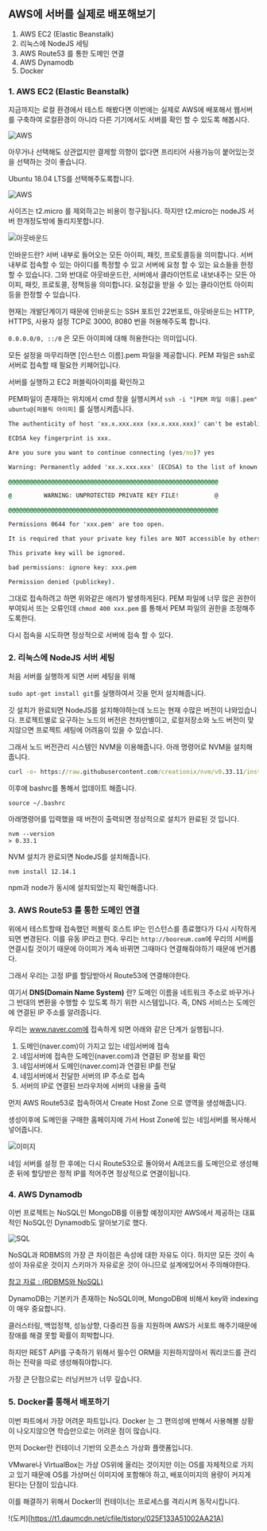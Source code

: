 ## AWS에 서버를 실제로 배포해보기

1. AWS EC2 (Elastic Beanstalk)
2. 리눅스에 NodeJS 세팅
3. AWS Route53 를 통한 도메인 연결
4. AWS Dynamodb 
5. Docker

### 1. AWS EC2 (Elastic Beanstalk)

지금까지는 로컬 환경에서 테스트 해봤다면 이번에는 실제로 AWS에 배포해서 웹서버를 구축하여 로컬환경이 아니라 다른 기기에서도 서버를 확인 할 수 있도록 해봅시다.

![AWS](https://media.vlpt.us/post-images/jdm1219/5e15fb40-98cc-11e9-a4a8-6f520035a6ca/%EC%A3%BC%EC%84%9D-2019-06-27-200652.png)

아무거나 선택해도 상관없지만 결제할 의향이 없다면 프리티어 사용가능이 붙어있는것을 선택하는 것이 좋습니다.

Ubuntu 18.04 LTS를 선택해주도록합니다.

![AWS](https://media.vlpt.us/post-images/jdm1219/d6402870-98cc-11e9-a4a8-6f520035a6ca/%EC%A3%BC%EC%84%9D-2019-06-27-200725.png)

사이즈는 t2.micro 를 제외하고는 비용이 청구됩니다.
하지만 t2.micro는 nodeJS 서버 한개정도밖에 돌리지못합니다.

![아웃바운드](https://media.vlpt.us/post-images/jdm1219/6acbce90-98cd-11e9-8b22-59a6de8b1d90/%EC%A3%BC%EC%84%9D-2019-06-27-201041.png)

인바운드란? 서버 내부로 들어오는 모든 아이피, 패킷, 프로토콜등을 의미합니다. 서버 내부로 접속할 수 있는 아이디를 특정할 수 있고 서버에 요청 할 수 있는 요소들을 한정 할 수 있습니다.
그와 반대로 아웃바운드란, 서버에서 클라이언트로 내보내주는 모든 아이피, 패킷, 프로토콜, 정책등을 의미합니다. 요청값을 받을 수 있는 클라이언트 아이피 등을 한정할 수 있습니다.

현재는 개발단계이기 때문에 인바운드는 SSH 포트인 22번포트, 아웃바운드는 HTTP, HTTPS, 사용자 설정 TCP로 3000, 8080 번을 허용해주도록 합니다.

```0.0.0.0/0, ::/0``` 은 모든 아이피에 대해 허용한다는 의미입니다.

모든 설정을 마무리하면 [인스턴스 이름].pem 파일을 제공합니다. PEM 파일은 ssh로 서버로 접속할 때 필요한 키페어입니다.

서버를 실행하고 EC2 퍼블릭아이피를 확인하고 

PEM파일이 존재하는 위치에서 cmd 창을 실행시켜서 
```ssh -i "[PEM 파일 이름].pem" ubuntu@[퍼블릭 아이피]```
를 실행시켜줍니다.

```cmd
The authenticity of host 'xx.x.xxx.xxx (xx.x.xxx.xxx)' can't be established.

ECDSA key fingerprint is xxx.

Are you sure you want to continue connecting (yes/no)? yes

Warning: Permanently added 'xx.x.xxx.xxx' (ECDSA) to the list of known hosts.

@@@@@@@@@@@@@@@@@@@@@@@@@@@@@@@@@@@@@@@@@@@@@@@@@@@@@@@@@@@

@         WARNING: UNPROTECTED PRIVATE KEY FILE!          @

@@@@@@@@@@@@@@@@@@@@@@@@@@@@@@@@@@@@@@@@@@@@@@@@@@@@@@@@@@@

Permissions 0644 for 'xxx.pem' are too open.

It is required that your private key files are NOT accessible by others.

This private key will be ignored.

bad permissions: ignore key: xxx.pem

Permission denied (publickey).
```

그대로 접속하려고 하면 위와같은 애러가 발생하게된다. PEM 파일에 너무 많은 권한이 부여되서 뜨는 오류인데
```chmod 400 xxx.pem``` 를 통해서 PEM 파일의 권한을 조정해주도록한다.

다시 접속을 시도하면 정상적으로 서버에 접속 할 수 있다.

### 2. 리눅스에 NodeJS 서버 세팅

처음 서버를 실행하게 되면 서버 세팅을 위해

```sudo apt-get install git```를 실행하여서 깃을 먼저 설치해줍니다.

깃 설치가 완료되면 NodeJS를 설치해야하는데 노드는 현재 수많은 버전이 나와있습니다. 프로젝트별로 요구하는 노드의 버전은 천차만별이고, 로컬저장소와 노드 버전이 맞지않으면
프로젝트 세팅에 어려움이 있을 수 있습니다.

그래서 노드 버전관리 시스템인 NVM을 이용해줍니다.
아래 명령어로 NVM을 설치해줍니다.

```cmd
curl -o- https://raw.githubusercontent.com/creationix/nvm/v0.33.11/install.sh | bash
```

이후에 bashrc를 통해서 업데이트 해줍니다.
```
source ~/.bashrc
```

아래명령어를 입력했을 때 버전이 출력되면 정상적으로 설치가 완료된 것 입니다.
```
nvm --version
> 0.33.1
```

NVM 설치가 완료되면 NodeJS를 설치해줍니다.

```
nvm install 12.14.1
```

npm과 node가 동시에 설치되었는지 확인해줍니다.

### 3. AWS Route53 를 통한 도메인 연결

위에서 테스트할때 접속했던 퍼블릭 호스트 IP는 인스턴스를 종료했다가 다시 시작하게 되면 변경된다. 이를 유동 IP라고 한다.
우리는 ```http://booreum.com```에 우리의 서버를 연결시킬 것이기 때문에 아이피가 계속 바뀌면 그때마다 연결해줘야하기 때문에 번거롭다.

그래서 우리는 고정 IP를 할당받아서 Route53에 연결해야한다.

여기서 __DNS(Domain Name System)__ 란?
도메인 이름을 네트워크 주소로 바꾸거나 그 반대의 변환을 수행할 수 있도록 하기 위한 시스템입니다. 즉, DNS 서비스는 도메인에 연결된 IP 주소를 알려줍니다.

우리는 www.naver.com에 접속하게 되면 아래와 같은 단계가 실행됩니다.

1. 도메인(naver.com)이 가지고 있는 네임서버에 접속
2. 네임서버에 접속한 도메인(naver.com)과 연결된 IP 정보를 확인
3. 네임서버에서 도메인(naver.com)과 연결된 IP를 전달
4. 네임서버에서 전달한 서버의 IP 주소로 접속
5. 서버의 IP로 연결된 브라우저에 서버의 내용을 출력

먼저 AWS Route53로 접속하여서 Create Host Zone 으로 영역을 생성해줍니다.

생성이후에 도메인을 구매한 홈페이지에 가서 Host Zone에 있는 네임서버를 복사해서 넣어줍니다.

![이미지](https://media.vlpt.us/post-images/minholee_93/a0ccfde0-1bde-11ea-ae9a-2fcf3a6c99dd/image.png)

네임 서버를 설정 한 후에는 다시 Route53으로 돌아와서 A레코드를 도메인으로 생성해준 뒤에 할당받은 정적 IP를 적어주면 정상적으로 연결이됩니다.

### 4. AWS Dynamodb

이번 프로젝트는 NoSQL인 MongoDB를 이용할 예정이지만 AWS에서 제공하는 대표적인 NoSQL인 Dynamodb도 알아보기로 했다.

![SQL](https://i.imgur.com/LpVilxZ.png)

NoSQL과 RDBMS의 가장 큰 차이점은 속성에 대한 자유도 이다. 하지만 모든 것이 속성이 자유로운 것이지 스키마가 자유로운 것이 아니므로 설계에있어서 주의해야한다.

[참고 자료 : (RDBMS와 NoSQL)](https://dzone.com/articles/sql-vs-nosql)

DynamoDB는 기본키가 존재하는 NoSQL이며, MongoDB에 비해서 key와 indexing 이 매우 중요합니다.

클러스터링, 백업정책, 성능상향, 다중리젼 등을 지원하며 AWS가 서포트 해주기때문에 장애를 해결 못할 확률이 희박합니다.

하지만 REST API를 구축하기 위해서 필수인 ORM을 지원하지않아서 쿼리코드를 관리하는 전략을 따로 생성해줘야합니다.

가장 큰 단점으로는 러닝커브가 너무 깊습니다.

### 5. Docker를 통해서 배포하기

이번 파트에서 가장 어려운 파트입니다. Docker 는 그 편의성에 반해서 사용해볼 상황이 나오지않으면 학습만으로는 어려운 점이 많습니다.

먼저 Docker란 컨테이너 기반의 오픈소스 가상화 플랫폼입니다.

 VMware나 VirtualBox는 가상 OS위에 올리는 것이지만 이는 OS를 자체적으로 가지고 있기 때문에 OS를 가상머신 이미지에 포함해야 하고, 배포이미지의 용량이 커지게 된다는 단점이 있습니다.
 
 이를 해결하기 위해서 Docker의 컨테이너는 프로세스를 격리시켜 동작시킵니다.

!(도커)[https://t1.daumcdn.net/cfile/tistory/025F133A51002AA21A]








